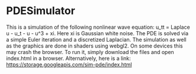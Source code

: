 # PDESimulator

This is a simulation of the following nonlinear wave equation:
u_tt = Laplace u - u_t - u - u^3 + xi.
Here xi is Gaussian white noise. The PDE is solved via a simple Euler iteration and a discretized Laplacian.
The simulation as well as the graphics are done in shaders using webgl2. On some devices this may crash the browser.
To run it, simply download the files and open index.html in a browser.
Alternatively, here is a link:
https://storage.googleapis.com/sim-pde/index.html

